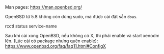 Man pages: https://man.openbsd.org/

OpenBSD từ 5.8 không còn dùng sudo, mà được cài đặt sẵn `doas`.

rcctl status service-name

Sau khi cài xong OpenBSD, nếu không có X, thì phải enable và start xenodm lên. (Lúc cài có package nhưng quên enable): https://www.openbsd.org/faq/faq11.html#ConfigX
